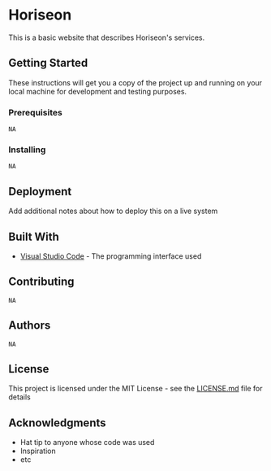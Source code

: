 # Horiseon

This is a basic website that describes Horiseon's services.

## Getting Started

These instructions will get you a copy of the project up and running on your local machine for development and testing purposes.

### Prerequisites

```
NA
```

### Installing

```
NA
```

## Deployment

Add additional notes about how to deploy this on a live system

## Built With

* [Visual Studio Code](https://code.visualstudio.com/) - The programming interface used

## Contributing

```
NA
```

## Authors

```
NA
```

## License

This project is licensed under the MIT License - see the [LICENSE.md](LICENSE.md) file for details

## Acknowledgments

* Hat tip to anyone whose code was used
* Inspiration
* etc